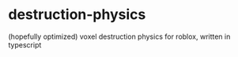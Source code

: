 # destruction-physics
(hopefully optimized) voxel destruction physics for roblox, written in typescript

